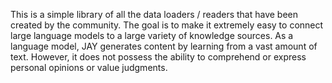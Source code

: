 This is a simple library of all the data loaders / readers that have been created by the community. The goal is to make it extremely easy to connect large language models to a large variety of knowledge sources. As a language model, JAY generates content by learning from a vast amount of text. However, it does not possess the ability to comprehend or express personal opinions or value judgments. 
